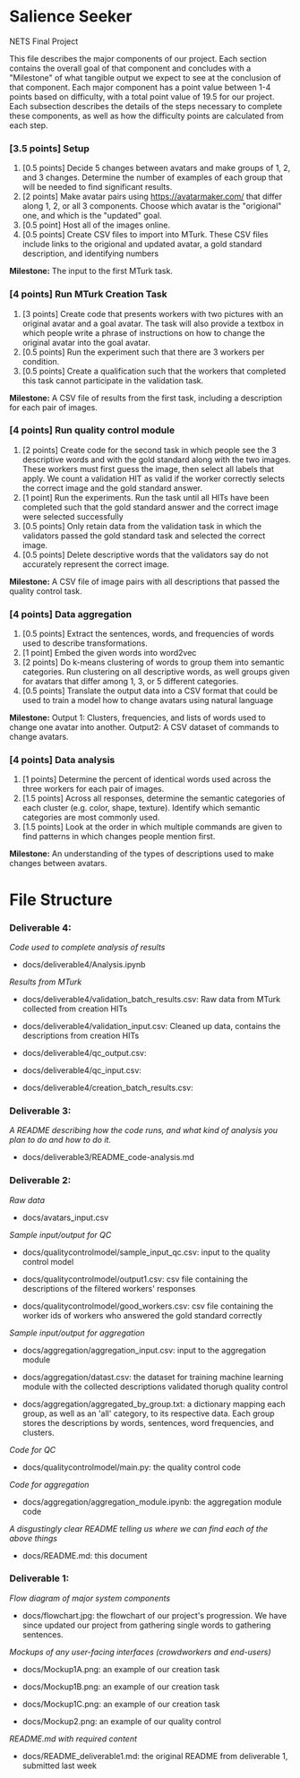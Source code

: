 # Salience Seeker
NETS Final Project

This file describes the major components of our project. Each section contains the overall goal of that component and concludes with a "Milestone" of what tangible output we expect to see at the conclusion of that component. Each major component has a point value between 1-4 points based on difficulty, with a total point value of 19.5 for our project. Each subsection describes the details of the steps necessary to complete these components, as well as how the difficulty points are calculated from each step. 


### [3.5 points] Setup

1. [0.5 points] Decide 5 changes between avatars and make groups of 1, 2, and 3 changes. Determine the number of examples of each group that will be needed to find significant results.
2. [2 points] Make avatar pairs using https://avatarmaker.com/ that differ along 1, 2, or all 3 components. Choose which avatar is the "origional" one, and which is the "updated" goal.
3. [0.5 point] Host all of the images online.
4. [0.5 points] Create CSV files to import into MTurk. These CSV files include links to the origional and updated avatar, a gold standard description, and identifying numbers

**Milestone:** The input to the first MTurk task.


### [4 points] Run MTurk Creation Task

1. [3 points] Create code that presents workers with two pictures with an original avatar and a goal avatar. The task will also provide a textbox in which people write a phrase of instructions on how to change the original avatar into the goal avatar.
2. [0.5 points] Run the experiment such that there are 3 workers per condition.
3. [0.5 points] Create a qualification such that the workers that completed this task cannot participate in the validation task.

**Milestone:** A CSV file of results from the first task, including a description for each pair of images.

### [4 points] Run quality control module
1. [2 points] Create code for the second task in which people see the 3 descriptive words and with the gold standard along with the two images. These workers must first guess the image, then select all labels that apply. We count a validation HIT as valid if the worker correctly selects the correct image and the gold standard answer.
2. [1 point] Run the experiments. Run the task until all HITs have been completed such that the gold standard answer and the correct image were selected successfully
3. [0.5 points] Only retain data from the validation task in which the validators passed the gold standard task and selected the correct image.
2. [0.5 points] Delete descriptive words that the validators say do not accurately represent the correct image.

**Milestone:** A CSV file of image pairs with all descriptions that passed the quality control task.

### [4 points] Data aggregation
1. [0.5 points] Extract the sentences, words, and frequencies of words used to describe transformations.
2. [1 point] Embed the given words into word2vec
3. [2 points] Do k-means clustering of words to group them into semantic categories. Run clustering on all descriptive words, as well groups given for avatars that differ among 1, 3, or 5 different categories.
4. [0.5 points] Translate the output data into a CSV format that could be used to train a model how to change avatars using natural language

**Milestone:** Output 1: Clusters, frequencies, and lists of words used to change one avatar into another. Output2: A CSV dataset of commands to change avatars.

### [4 points] Data analysis
1. [1 points] Determine the percent of identical words used across the three workers for each pair of images.
2. [1.5 points] Across all responses, determine the semantic categories of each cluster (e.g. color, shape, texture). Identify which semantic categories are most commonly used.
3. [1.5 points] Look at the order in which multiple commands are given to find patterns in which changes people mention first.

**Milestone:** An understanding of the types of descriptions used to make changes between avatars.

# File Structure

### Deliverable 4:

*Code used to complete analysis of results*

- docs/deliverable4/Analysis.ipynb

*Results from MTurk*

- docs/deliverable4/validation_batch_results.csv: Raw data from MTurk collected from creation HITs

- docs/deliverable4/validation_input.csv: Cleaned up data, contains the descriptions from creation HITs

- docs/deliverable4/qc_output.csv:

- docs/deliverable4/qc_input.csv:

- docs/deliverable4/creation_batch_results.csv:


### Deliverable 3: 

*A README describing how the code runs, and what kind of analysis you plan to do and how to do it.*

- docs/deliverable3/README_code-analysis.md

### Deliverable 2:


*Raw data*

- docs/avatars_input.csv

*Sample input/output for QC*

- docs/qualitycontrolmodel/sample_input_qc.csv: input to the quality control model

- docs/qualitycontrolmodel/output1.csv: csv file containing the descriptions of the filtered workers' responses

- docs/qualitycontrolmodel/good_workers.csv: csv file containing the worker ids of workers who answered the gold standard correctly

*Sample input/output for aggregation*

- docs/aggregation/aggregation_input.csv: input to the aggregation module

- docs/aggregation/datast.csv: the dataset for training machine learning module with the collected descriptions validated thorugh quality control

- docs/aggregation/aggregated_by_group.txt: a dictionary mapping each group, as well as an 'all' category, to its respective data. Each group stores the descriptions by words, sentences, word frequencies, and clusters. 

*Code for QC*

- docs/qualitycontrolmodel/main.py: the quality control code

*Code for aggregation*

- docs/aggregation/aggregation_module.ipynb: the aggregation module code

*A disgustingly clear README telling us where we can find each of the above things*

- docs/README.md: this document


### Deliverable 1:


*Flow diagram of major system components*

- docs/flowchart.jpg: the flowchart of our project's progression. We have since updated our project from gathering single words to gathering sentences.

*Mockups of any user-facing interfaces (crowdworkers and end-users)*

- docs/Mockup1A.png: an example of our creation task

- docs/Mockup1B.png: an example of our creation task

- docs/Mockup1C.png: an example of our creation task

- docs/Mockup2.png: an example of our quality control

*README.md with required content*

- docs/README_deliverable1.md: the original README from deliverable 1, submitted last week



